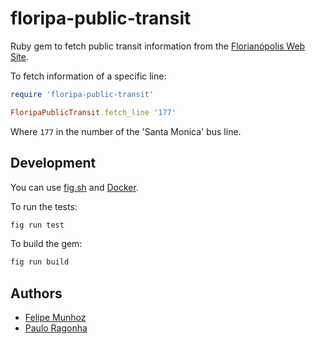 # floripa-public-transit

Ruby gem to fetch public transit information from the [Florianópolis Web Site](http://www.pmf.sc.gov.br/servicos/index.php?pagina=onibus&menu=2).

To fetch information of a specific line:

```ruby
require 'floripa-public-transit'

FloripaPublicTransit.fetch_line '177'
```

Where `177` in the number of the 'Santa Monica' bus line.

## Development

You can use [fig.sh](http://fig.sh/) and [Docker](http://docker.io/).

To run the tests:

```bash
fig run test
```

To build the gem:

```bash
fig run build
```

## Authors

* [Felipe Munhoz](https://github.com/fnmunhoz)
* [Paulo Ragonha](https://github.com/pirelenito)
